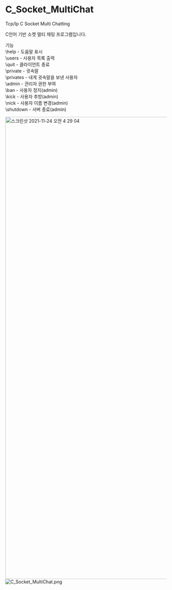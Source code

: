 # C_Socket_MultiChat<br>
Tcp/Ip C Socket Multi Chatting<br>

C언어 기반 소켓 멀티 채팅 프로그램입니다.<br>

기능<br>
\help - 도움말 표시 <br>
\users - 사용자 목록 출력<br>
\quit - 클라이언트 종료<br>
\private - 귓속말<br>
\privates - 내게 귓속말을 보낸 사용자<br>
\admin - 관리자 권한 부여<br>
\ban - 사용자 정지(admin)<br>
\kick - 사용자 추방(admin)<br>
\nick - 사용자 이름 변경(admin)<br>
\shutdown - 서버 종료(admin)<br>

<img width="1440" alt="스크린샷 2021-11-24 오전 4 29 04" src="https://user-images.githubusercontent.com/50432821/158760293-0279b861-b3d5-4d06-b69d-d79b5d2427c7.png">
<img src="/with-developer/C_Socket_MultiChat/blob/main/Images/C_Socket_MultiChat.png?raw=true" alt="C_Socket_MultiChat.png">
